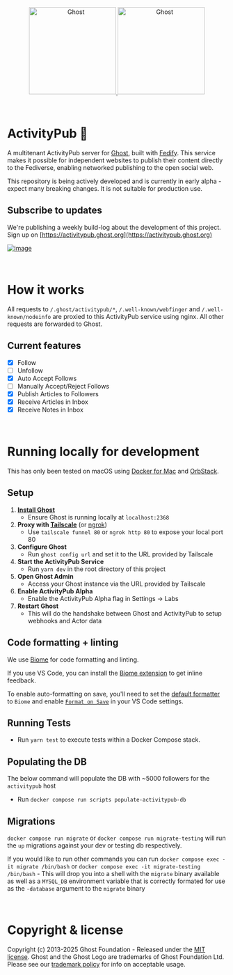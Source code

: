 &nbsp;
<p align="center">
  <a href="https://ghost.org/#gh-light-mode-only" target="_blank">
    <img src="https://user-images.githubusercontent.com/65487235/157884383-1b75feb1-45d8-4430-b636-3f7e06577347.png" alt="Ghost" width="200px">
  </a>
  <a href="https://ghost.org/#gh-dark-mode-only" target="_blank">
    <img src="https://user-images.githubusercontent.com/65487235/157849205-aa24152c-4610-4d7d-b752-3a8c4f9319e6.png" alt="Ghost" width="200px">
  </a>
</p>
&nbsp;

# ActivityPub 🚧

A multitenant ActivityPub server for [Ghost](https://ghost.org/), built with [Fedify](https://fedify.dev/). This service makes it possible for independent websites to publish their content directly to the Fediverse, enabling networked publishing to the open social web.

This repository is being actively developed and is currently in early alpha - expect many breaking changes. It is not suitable for production use. 

## Subscribe to updates
We're publishing a weekly build-log about the development of this project. Sign up on [https://activitypub.ghost.org](https://activitypub.ghost.org)

[![image](https://github.com/TryGhost/ActivityPub/assets/120485/b341451c-3281-43b8-a6df-e7e34d75f9b5)](https://activitypub.ghost.org)

&nbsp;

# How it works

All requests to `/.ghost/activitypub/*`, `/.well-known/webfinger` and `/.well-known/nodeinfo` are proxied to this ActivityPub service using nginx. All other requests are forwarded to Ghost.

## Current features

- [x] Follow
- [ ] Unfollow
- [x] Auto Accept Follows
- [ ] Manually Accept/Reject Follows
- [x] Publish Articles to Followers
- [x] Receive Articles in Inbox
- [x] Receive Notes in Inbox

&nbsp;

# Running locally for development

This has only been tested on macOS using [Docker for Mac](https://docs.docker.com/desktop/install/mac-install/) and [OrbStack](https://orbstack.dev/).

## Setup

1. **[Install Ghost](https://ghost.org/docs/install/)**
    - Ensure Ghost is running locally at `localhost:2368`
2. **Proxy with [Tailscale](https://tailscale.com/kb/1080/cli?q=cli)** (or [ngrok](https://ngrok.com/))
    - Use `tailscale funnel 80` or `ngrok http 80` to expose your local port 80
3. **Configure Ghost**
    - Run `ghost config url` and set it to the URL provided by Tailscale
4. **Start the ActivityPub Service**
    - Run `yarn dev` in the root directory of this project
5. **Open Ghost Admin**
    - Access your Ghost instance via the URL provided by Tailscale
6. **Enable ActivityPub Alpha**
    - Enable the ActivityPub Alpha flag in Settings &rarr; Labs
7. **Restart Ghost**
    - This will do the handshake between Ghost and ActivityPub to setup webhooks and Actor data


## Code formatting + linting

We use [Biome](https://biomejs.dev/) for code formatting and linting.

If you use VS Code, you can install the [Biome extension](https://marketplace.visualstudio.com/items?itemName=biomejs.biome) to get inline feedback.

To enable auto-formatting on save, you'll need to set the [default formatter](https://biomejs.dev/reference/vscode/#default-formatter) to `Biome` and enable [`Format on Save`](https://biomejs.dev/reference/vscode/#format-on-save) in your VS Code settings.

## Running Tests

- Run `yarn test` to execute tests within a Docker Compose stack.

## Populating the DB

The below command will populate the DB with ~5000 followers for the `activitypub` host

- Run `docker compose run scripts populate-activitypub-db`

## Migrations

`docker compose run migrate` or `docker compose run migrate-testing` will run the `up` migrations against your dev or testing db respectively.

If you would like to run other commands you can run `docker compose exec -it migrate /bin/bash` or `docker compose exec -it migrate-testing /bin/bash` - This will drop you into a shell with the `migrate` binary available as well as a `MYSQL_DB` environment variable that is correctly formated for use as the `-database` argument to the `migrate` binary

&nbsp;

# Copyright & license

Copyright (c) 2013-2025 Ghost Foundation - Released under the [MIT license](LICENSE). Ghost and the Ghost Logo are trademarks of Ghost Foundation Ltd. Please see our [trademark policy](https://ghost.org/trademark/) for info on acceptable usage.

